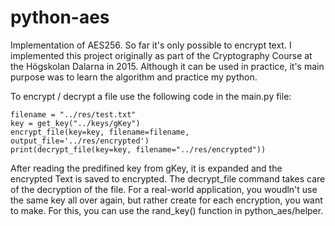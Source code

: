 # python-aes

Implementation of AES256. So far it's only possible to encrypt text.
I implemented this project originally as part of the Cryptography Course at the Högskolan Dalarna in 2015. Although it can be used in practice, it's main purpose was to learn the algorithm and practice my python.

To encrypt / decrypt a file use the following code in the main.py file:

```
filename = "../res/test.txt"
key = get_key("../keys/gKey")
encrypt_file(key=key, filename=filename, output_file='../res/encrypted')
print(decrypt_file(key=key, filename="../res/encrypted"))
```
After reading the predifined key from gKey, it is expanded and the encrypted Text is saved to encrypted. The decrypt_file command takes care of the decryption of the file. For a real-world application, you woudln't use the same key all over again, but rather create for each encryption, you want to make. For this, you can use the rand\_key() function in python\_aes/helper.



